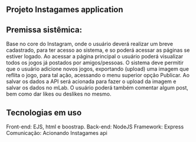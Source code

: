 ## Projeto Instagames application

## Premissa sistêmica:
Base no core do Instagram, onde o usuário deverá realizar um breve cadastrado, para ter acesso ao sistema, e so poderá acessar as páginas se estiver logado. Ao acessar a página principal o usuário poderá visualizar todos os jogos já postados por amigos/pessoas. O sistema deve permitir que o usuário adicione novos jogos, exportando (upload) uma imagem que reflita o jogo, para tal ação, acessando o menu superior opção Publicar. Ao salvar os dados a API será acionada para fazer o upload da imagem e salvar os dados no mLab.
O usuário poderá também comentar algum post, bem como dar likes ou deslikes no mesmo.

## Tecnologias em uso
Front-end: EJS, html e boostrap.
Back-end: NodeJS
Framework: Express
Comunicação: Acionando Instagames api
